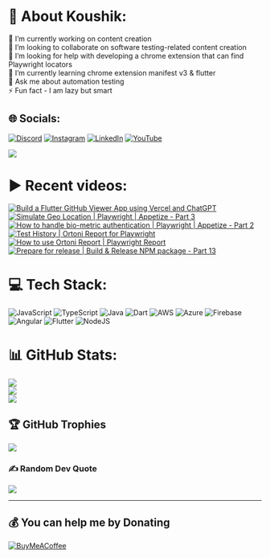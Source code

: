 # 💫 About Koushik:
🔭 I’m currently working on content creation<br>👯 I’m looking to collaborate on software testing-related content creation<br>🤝 I’m looking for help with developing a chrome extension that can find Playwright locators<br>🌱 I’m currently learning chrome extension manifest v3 & flutter<br>💬 Ask me about automation testing<br>⚡ Fun fact - I am lazy but smart


## 🌐 Socials:
[![Discord](https://img.shields.io/badge/Discord-%237289DA.svg?logo=discord&logoColor=white)](htttps://discord.gg/https://discord.gg/UunqzYFHPX) [![Instagram](https://img.shields.io/badge/Instagram-%23E4405F.svg?logo=Instagram&logoColor=white)](https://instagram.com/ortonikc) [![LinkedIn](https://img.shields.io/badge/LinkedIn-%230077B5.svg?logo=linkedin&logoColor=white)](https://linkedin.com/in/ortoni) [![YouTube](https://img.shields.io/badge/YouTube-%23FF0000.svg?logo=YouTube&logoColor=white)](https://youtube.com/@letcode) 

[![](https://visitcount.itsvg.in/api?id=ortonikc&icon=6&color=0)](https://visitcount.itsvg.in)
# ▶️ Recent videos:
<!-- BEGIN YOUTUBE-CARDS -->
[![Build a Flutter GitHub Viewer App using Vercel and ChatGPT](https://ytcards.demolab.com/?id=UEpJLvhwp-Q&title=Build+a+Flutter+GitHub+Viewer+App+using+Vercel+and+ChatGPT&lang=en&timestamp=1732907685&background_color=%230d1117&title_color=%23ffffff&stats_color=%23dedede&max_title_lines=1&width=250&border_radius=5 "Build a Flutter GitHub Viewer App using Vercel and ChatGPT")](https://www.youtube.com/watch?v=UEpJLvhwp-Q)
[![Simulate Geo Location | Playwright | Appetize - Part 3](https://ytcards.demolab.com/?id=88PngzTxxl0&title=Simulate+Geo+Location+%7C+Playwright+%7C+Appetize+-+Part+3&lang=en&timestamp=1732333703&background_color=%230d1117&title_color=%23ffffff&stats_color=%23dedede&max_title_lines=1&width=250&border_radius=5 "Simulate Geo Location | Playwright | Appetize - Part 3")](https://www.youtube.com/watch?v=88PngzTxxl0)
[![How to handle bio-metric authentication | Playwright | Appetize - Part 2](https://ytcards.demolab.com/?id=23wHdOAMfJY&title=How+to+handle+bio-metric+authentication+%7C+Playwright+%7C+Appetize+-+Part+2&lang=en&timestamp=1732210404&background_color=%230d1117&title_color=%23ffffff&stats_color=%23dedede&max_title_lines=1&width=250&border_radius=5 "How to handle bio-metric authentication | Playwright | Appetize - Part 2")](https://www.youtube.com/watch?v=23wHdOAMfJY)
[![Test History | Ortoni Report for Playwright](https://ytcards.demolab.com/?id=kep8DCgDg6E&title=Test+History+%7C+Ortoni+Report+for+Playwright&lang=en&timestamp=1731310712&background_color=%230d1117&title_color=%23ffffff&stats_color=%23dedede&max_title_lines=1&width=250&border_radius=5 "Test History | Ortoni Report for Playwright")](https://www.youtube.com/watch?v=kep8DCgDg6E)
[![How to use Ortoni Report | Playwright Report](https://ytcards.demolab.com/?id=uuaFwSLSewo&title=How+to+use+Ortoni+Report+%7C+Playwright+Report&lang=en&timestamp=1730706154&background_color=%230d1117&title_color=%23ffffff&stats_color=%23dedede&max_title_lines=1&width=250&border_radius=5 "How to use Ortoni Report | Playwright Report")](https://www.youtube.com/watch?v=uuaFwSLSewo)
[![Prepare for release | Build & Release NPM package - Part 13](https://ytcards.demolab.com/?id=MzRDXgdF_go&title=Prepare+for+release+%7C+Build+%26+Release+NPM+package+-+Part+13&lang=en&timestamp=1726164648&background_color=%230d1117&title_color=%23ffffff&stats_color=%23dedede&max_title_lines=1&width=250&border_radius=5 "Prepare for release | Build & Release NPM package - Part 13")](https://www.youtube.com/watch?v=MzRDXgdF_go)
<!-- END YOUTUBE-CARDS -->
# 💻 Tech Stack:
![JavaScript](https://img.shields.io/badge/javascript-%23323330.svg?style=for-the-badge&logo=javascript&logoColor=%23F7DF1E) ![TypeScript](https://img.shields.io/badge/typescript-%23007ACC.svg?style=for-the-badge&logo=typescript&logoColor=white) ![Java](https://img.shields.io/badge/java-%23ED8B00.svg?style=for-the-badge&logo=java&logoColor=white) ![Dart](https://img.shields.io/badge/dart-%230175C2.svg?style=for-the-badge&logo=dart&logoColor=white) ![AWS](https://img.shields.io/badge/AWS-%23FF9900.svg?style=for-the-badge&logo=amazon-aws&logoColor=white) ![Azure](https://img.shields.io/badge/azure-%230072C6.svg?style=for-the-badge&logo=azure-devops&logoColor=white) ![Firebase](https://img.shields.io/badge/firebase-%23039BE5.svg?style=for-the-badge&logo=firebase) ![Angular](https://img.shields.io/badge/angular-%23DD0031.svg?style=for-the-badge&logo=angular&logoColor=white) ![Flutter](https://img.shields.io/badge/Flutter-%2302569B.svg?style=for-the-badge&logo=Flutter&logoColor=white) ![NodeJS](https://img.shields.io/badge/node.js-6DA55F?style=for-the-badge&logo=node.js&logoColor=white)
# 📊 GitHub Stats:
![](https://github-readme-stats.vercel.app/api?username=ortonikc&theme=radical&hide_border=true&include_all_commits=true&count_private=true)<br/>
![](https://github-readme-streak-stats.herokuapp.com/?user=ortonikc&theme=radical&hide_border=true)<br/>
![](https://github-readme-stats.vercel.app/api/top-langs/?username=ortonikc&theme=radical&hide_border=true&include_all_commits=true&count_private=true&layout=compact)

## 🏆 GitHub Trophies
![](https://github-profile-trophy.vercel.app/?username=ortonikc&theme=discord&no-frame=false&no-bg=true&margin-w=4)

### ✍️ Random Dev Quote
![](https://quotes-github-readme.vercel.app/api?type=horizontal&theme=radical)

---
  ## 💰 You can help me by Donating
  [![BuyMeACoffee](https://img.shields.io/badge/Buy%20Me%20a%20Coffee-ffdd00?style=for-the-badge&logo=buy-me-a-coffee&logoColor=black)](https://buymeacoffee.com/letcode) 

  
<!-- Proudly created with GPRM ( https://gprm.itsvg.in ) -->
